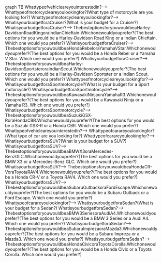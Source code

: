 graph TB
Whattypeofvehicleareyouinterestedin?--> Whattypeofmotorcycleareyoulookingfor?(What type of motorcycle are you looking for?)
Whattypeofmotorcycleareyoulookingfor?--> WhatisyourbudgetforaCruiser?(What is your budget for a Cruiser?)
WhatisyourbudgetforaCruiser?--> ThebestoptionsforyouwouldbeaHarley-DavidsonRoadKingoraIndianChieftain.Whichonewouldyouprefer?(The best options for you would be a Harley-Davidson Road King or a Indian Chieftain. Which one would you prefer?)
WhatisyourbudgetforaCruiser?--> ThebestoptionsforyouwouldbeaHondaRebeloraYamahaVStar.Whichonewouldyouprefer?(The best options for you would be a Honda Rebel or a Yamaha V Star. Which one would you prefer?)
WhatisyourbudgetforaCruiser?--> ThebestoptionsforyouwouldbeaHarley-DavidsonSportsteroraIndianScout.Whichonewouldyouprefer?(The best options for you would be a Harley-Davidson Sportster or a Indian Scout. Which one would you prefer?)
Whattypeofmotorcycleareyoulookingfor?--> WhatisyourbudgetforaSportmotorcycle?(What is your budget for a Sport motorcycle?)
WhatisyourbudgetforaSportmotorcycle?--> ThebestoptionsforyouwouldbeaKawasakiNinjaoraYamahaR3.Whichonewouldyouprefer?(The best options for you would be a Kawasaki Ninja or a Yamaha R3. Which one would you prefer?)
WhatisyourbudgetforaSportmotorcycle?--> ThebestoptionsforyouwouldbeaSuzukiGSX-RoraHondaCBR.Whichonewouldyouprefer?(The best options for you would be a Suzuki GSX-R or a Honda CBR. Which one would you prefer?)
Whattypeofvehicleareyouinterestedin?--> Whattypeofcarareyoulookingfor?(What type of car are you looking for?)
Whattypeofcarareyoulookingfor?--> WhatisyourbudgetforaSUV?(What is your budget for a SUV?)
WhatisyourbudgetforaSUV?--> ThebestoptionsforyouwouldbeaBMWX3oraMercedes-BenzGLC.Whichonewouldyouprefer?(The best options for you would be a BMW X3 or a Mercedes-Benz GLC. Which one would you prefer?)
WhatisyourbudgetforaSUV?--> ThebestoptionsforyouwouldbeaHondaCR-VoraToyotaRAV4.Whichonewouldyouprefer?(The best options for you would be a Honda CR-V or a Toyota RAV4. Which one would you prefer?)
WhatisyourbudgetforaSUV?--> ThebestoptionsforyouwouldbeaSubaruOutbackoraFordEscape.Whichonewouldyouprefer?(The best options for you would be a Subaru Outback or a Ford Escape. Which one would you prefer?)
Whattypeofcarareyoulookingfor?--> WhatisyourbudgetforaSedan?(What is your budget for a Sedan?)
WhatisyourbudgetforaSedan?--> ThebestoptionsforyouwouldbeaBMW3SeriesoraAudiA4.Whichonewouldyouprefer?(The best options for you would be a BMW 3 Series or a Audi A4. Which one would you prefer?)
WhatisyourbudgetforaSedan?--> ThebestoptionsforyouwouldbeaSubaruImprezaoraMazda3.Whichonewouldyouprefer?(The best options for you would be a Subaru Impreza or a Mazda3. Which one would you prefer?)
WhatisyourbudgetforaSedan?--> ThebestoptionsforyouwouldbeaHondaCivicoraToyotaCorolla.Whichonewouldyouprefer?(The best options for you would be a Honda Civic or a Toyota Corolla. Which one would you prefer?)
